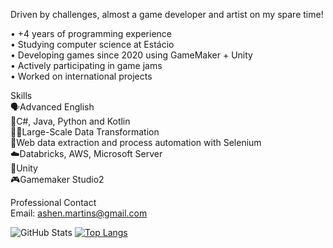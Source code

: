 Driven by challenges, almost a game developer and artist on my spare time!  

• +4 years of programming experience  
• Studying computer science at Estácio  
• Developing games since 2020 using GameMaker + Unity  
• Actively participating in game jams  
• Worked on international projects  

Skills   
🗣️Advanced English  
🥶C#, Java, Python and Kotlin   
😶‍🌫️Large-Scale Data Transformation  
🐉Web data extraction and process automation with Selenium  
☁️Databricks, AWS, Microsoft Server  
🧊Unity   
🎮Gamemaker Studio2  

Professional Contact  
Email: ashen.martins@gmail.com  

![GitHub Stats](https://github-readme-stats.vercel.app/api?username=ashcrysis&theme=tokyonight)
[![Top Langs](https://github-readme-stats.vercel.app/api/top-langs/?username=ashcrysis&layout=compact&theme=tokyonight)](https://github.com/anuraghazra/github-readme-stats)

